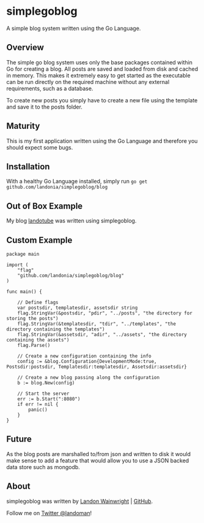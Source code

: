 # simplegoblog

A simple blog system written using the Go Language.

## Overview

The simple go blog system uses only the base packages contained within Go for creating a blog.
All posts are saved and loaded from disk and cached in memory. This makes it extremely easy
to get started as the executable can be run directly on the required machine without any 
external requirements, such as a database.

To create new posts you simply have to create a new file using the template and save it to
the posts folder.

## Maturity

This is my first application written using the Go Language and therefore you should expect
some bugs. 

## Installation

With a healthy Go Language installed, simply run `go get github.com/landonia/simplegoblog/blog`

## Out of Box Example

My blog [landotube](https://github.com/landonia/landotube) was written using simplegoblog.

## Custom Example
    
	package main

	import (
		"flag"
		"github.com/landonia/simplegoblog/blog"
	)

	func main() {
	
		// Define flags
		var postsdir, templatesdir, assetsdir string
		flag.StringVar(&postsdir, "pdir", "../posts", "the directory for storing the posts")
		flag.StringVar(&templatesdir, "tdir", "../templates", "the directory containing the templates")
		flag.StringVar(&assetsdir, "adir", "../assets", "the directory containing the assets")
		flag.Parse()
	
		// Create a new configuration containing the info
		config := &blog.Configuration{DevelopmentMode:true, Postsdir:postsdir, Templatesdir:templatesdir, Assetsdir:assetsdir}
	
		// Create a new blog passing along the configuration
		b := blog.New(config)
	
		// Start the server
		err := b.Start(":8080")
		if err != nil {
			panic()
		}
	}
	
## Future

As the blog posts are marshalled to/from json and written to disk it would make sense
to add a feature that would allow you to use a JSON backed data store such as mongodb.

## About

simplegoblog was written by [Landon Wainwright](http://www.landotube.com) | [GitHub](https://github.com/landonia). 

Follow me on [Twitter @landoman](http://www.twitter.com/landoman)!
